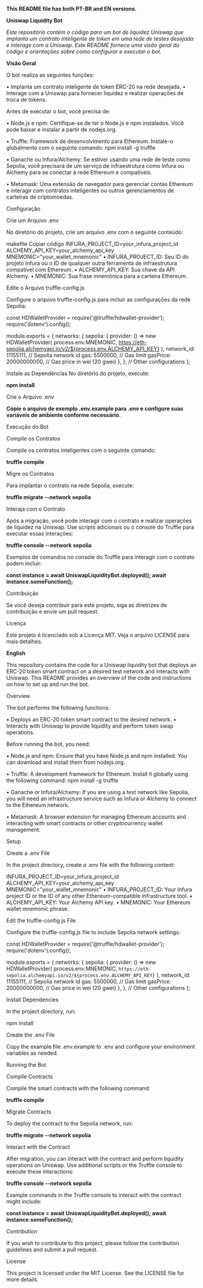 **This README file has both PT-BR and EN versions.**



**Uniswap Liquidity Bot**

*Este repositório contém o código para um bot de liquidez Uniswap que implanta um contrato inteligente de token em uma rede de testes desejada e interage com a Uniswap. Este README fornece uma visão geral do código e orientações sobre como configurar e executar o bot.*

**Visão Geral**

O bot realiza as seguintes funções:

• Implanta um contrato inteligente de token ERC-20 na rede desejada.
• Interage com a Uniswap para fornecer liquidez e realizar operações de troca de tokens.

Antes de executar o bot, você precisa de:

• Node.js e npm: Certifique-se de ter o Node.js e npm instalados. Você pode baixar e instalar a partir de nodejs.org.

• Truffle: Framework de desenvolvimento para Ethereum. Instale-o globalmente com o seguinte comando: npm install -g truffle

• Ganache ou Infura/Alchemy: Se estiver usando uma rede de teste como Sepolia, você precisará de um serviço de infraestrutura como Infura ou Alchemy para se conectar à rede Ethereum e compatíveis.

• Metamask: Uma extensão de navegador para gerenciar contas Ethereum e interagir com contratos inteligentes ou outros gerenciamentos de carteiras de criptomoedas.

Configuração

Crie um Arquivo .env

No diretório do projeto, crie um arquivo .env com o seguinte conteúdo:

makefile
Copiar código
INFURA_PROJECT_ID=your_infura_project_id
ALCHEMY_API_KEY=your_alchemy_api_key
MNEMONIC="your_wallet_mnemonic"
• INFURA_PROJECT_ID: Seu ID do projeto Infura ou o ID de qualquer outra ferramenta de infraestrutura compatível com Ethereum.
• ALCHEMY_API_KEY: Sua chave da API Alchemy.
• MNEMONIC: Sua frase mnemônica para a carteira Ethereum.

Edite o Arquivo truffle-config.js

Configure o arquivo truffle-config.js para incluir as configurações da rede Sepolia:

const HDWalletProvider = require('@truffle/hdwallet-provider');
require('dotenv').config();

module.exports = {
networks: {
sepolia: {
provider: () => new HDWalletProvider(
process.env.MNEMONIC,
https://eth-sepolia.alchemyapi.io/v2/${process.env.ALCHEMY_API_KEY}
),
network_id: 11155111, // Sepolia network id
gas: 5500000, // Gas limit
gasPrice: 20000000000, // Gas price in wei (20 gwei)
},
},
// Other configurations
};

Instale as Dependências
No diretório do projeto, execute:

**npm install**

Crie o Arquivo .env

**Copie o arquivo de exemplo .env.example para .env e configure suas variáveis de ambiente conforme necessário.**

Execução do Bot

Compile os Contratos

Compile os contratos inteligentes com o seguinte comando:

**truffle compile**

Migre os Contratos

Para implantar o contrato na rede Sepolia, execute:

**truffle migrate --network sepolia**

Interaja com o Contrato

Após a migração, você pode interagir com o contrato e realizar operações de liquidez na Uniswap. Use scripts adicionais ou o console do Truffle para executar essas interações:

**truffle console --network sepolia**

Exemplos de comandos no console do Truffle para interagir com o contrato podem incluir:

**const instance = await UniswapLiquidityBot.deployed();
await instance.someFunction();**

Contribuição

Se você deseja contribuir para este projeto, siga as diretrizes de contribuição e envie um pull request.

Licença

Este projeto é licenciado sob a Licença MIT. Veja o arquivo LICENSE para mais detalhes.


**English**

This repository contains the code for a Uniswap liquidity bot that deploys an ERC-20 token smart contract on a desired test network and interacts with Uniswap. This README provides an overview of the code and instructions on how to set up and run the bot.

Overview

The bot performs the following functions:

• Deploys an ERC-20 token smart contract to the desired network.
• Interacts with Uniswap to provide liquidity and perform token swap operations.

Before running the bot, you need:

• Node.js and npm: Ensure that you have Node.js and npm installed. You can download and install them from nodejs.org.

• Truffle: A development framework for Ethereum. Install it globally using the following command: npm install -g truffle

• Ganache or Infura/Alchemy: If you are using a test network like Sepolia, you will need an infrastructure service such as Infura or Alchemy to connect to the Ethereum network.

• Metamask: A browser extension for managing Ethereum accounts and interacting with smart contracts or other cryptocurrency wallet management.

Setup

Create a .env File

In the project directory, create a .env file with the following content:

INFURA_PROJECT_ID=your_infura_project_id
ALCHEMY_API_KEY=your_alchemy_api_key
MNEMONIC="your_wallet_mnemonic"
• INFURA_PROJECT_ID: Your Infura project ID or the ID of any other Ethereum-compatible infrastructure tool.
• ALCHEMY_API_KEY: Your Alchemy API key.
• MNEMONIC: Your Ethereum wallet mnemonic phrase.

Edit the truffle-config.js File

Configure the truffle-config.js file to include Sepolia network settings:

const HDWalletProvider = require('@truffle/hdwallet-provider');
require('dotenv').config();

module.exports = {
  networks: {
    sepolia: {
      provider: () => new HDWalletProvider(
        process.env.MNEMONIC,
        `https://eth-sepolia.alchemyapi.io/v2/${process.env.ALCHEMY_API_KEY}`
      ),
      network_id: 11155111, // Sepolia network id
      gas: 5500000, // Gas limit
      gasPrice: 20000000000, // Gas price in wei (20 gwei)
    },
  },
  // Other configurations
};

Install Dependencies

In the project directory, run:

npm install

Create the .env File

Copy the example file .env.example to .env and configure your environment variables as needed.

Running the Bot

Compile Contracts

Compile the smart contracts with the following command:

**truffle compile**

Migrate Contracts

To deploy the contract to the Sepolia network, run:

**truffle migrate --network sepolia**

Interact with the Contract

After migration, you can interact with the contract and perform liquidity operations on Uniswap. Use additional scripts or the Truffle console to execute these interactions:

**truffle console --network sepolia**

Example commands in the Truffle console to interact with the contract might include:

**const instance = await UniswapLiquidityBot.deployed();
await instance.someFunction();**

Contribution

If you wish to contribute to this project, please follow the contribution guidelines and submit a pull request.

License

This project is licensed under the MIT License. See the LICENSE file for more details.
